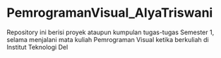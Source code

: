 # PemrogramanVisual_AlyaTriswani
Repository ini berisi proyek ataupun kumpulan tugas-tugas Semester 1, selama menjalani mata kuliah Pemrograman Visual ketika berkuliah di Institut Teknologi Del
